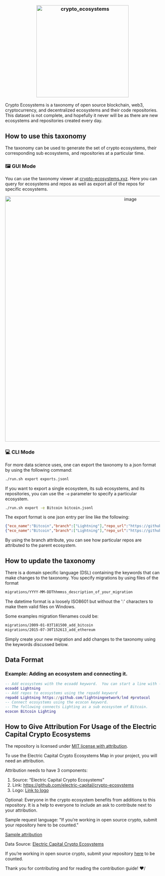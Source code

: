 <h3 align="center">
<img width="300" alt="crypto_ecosystems" src="https://github.com/user-attachments/assets/3e0c7ee0-67c3-44a3-a575-6a1cb1824788" />
</h3>

Crypto Ecosystems is a taxonomy of open source blockchain, web3, cryptocurrency, and decentralized ecosystems and their code repositories.  This dataset is not complete, and hopefully it never will be as there are new ecosystems and repositories created every day.

## How to use this taxonomy
The taxonomy can be used to generate the set of crypto ecosystems, their corresponding sub ecosystems, and repositories at a particular time.
### 🖼️ GUI Mode
You can use the taxonomy viewer at [crypto-ecosystems.xyz](https://crypto-ecosystems.xyz).  Here you can query for ecosystems and repos as well as export all of the repos for specific ecosystems.
<div align="center">
<img width="800" alt="image" src="https://github.com/user-attachments/assets/8003fa92-6874-42d8-a398-7b1741964498" />
</div>

### 💻 CLI Mode
For more data science uses, one can export the taxonomy to a json format by using the following command:
```bash
./run.sh export exports.jsonl
```

If you want to export a single ecosystem, its sub ecosystems, and its repositories, you can use the `-e` parameter to specify a particular ecosystem.
```bash
./run.sh export -e Bitcoin bitcoin.jsonl
```

The export format is one json entry per line like the following:
```json
{"eco_name":"Bitcoin","branch":["Lightning"],"repo_url":"https://github.com/alexbosworth/balanceofsatoshis","tags":["#developer-tool"]}
{"eco_name":"Bitcoin","branch":["Lightning"],"repo_url":"https://github.com/bottlepay/lnd","tags":[]}
```
By using the branch attribute, you can see how particular repos are attributed to the parent ecosystem.

## How to update the taxonomy
There is a domain specific language (DSL) containing the keywords that can make changes to the taxonomy.  You specify migrations by using files of the format
```bash
migrations/YYYY-MM-DDThhmmss_description_of_your_migration
```

The datetime format is a loosely ISO8601 but without the ':' characters to make them valid files on Windows.

Some examples migration filenames could be:
```bash
migrations/2009-01-03T181500_add_bitcoin
migrations/2015-07-30T152613_add_ethereum
```

Simply create your new migration and add changes to the taxonomy using the keywords discussed below.

## Data Format

### Example: Adding an ecosystem and connecting it.
```lua
-- Add ecosystems with the ecoadd keyword.  You can start a line with -- to denote a comment.
ecoadd Lightning
-- Add repos to ecosystems using the repadd keyword
repadd Lightning https://github.com/lightningnetwork/lnd #protocol
-- Connect ecosystems using the ecocon keyword.
-- The following connects Lighting as a sub ecosystem of Bitcoin.
ecocon Bitcoin Lighting
```
  
## How to Give Attribution For Usage of the Electric Capital Crypto Ecosystems

The repository is licensed under [MIT license with attribution](https://github.com/electric-capital/crypto-ecosystems/blob/master/LICENSE).

To use the Electric Capital Crypto Ecosystems Map in your project, you will need an attribution.

Attribution needs to have 3 components:

1. Source: “Electric Capital Crypto Ecosystems”
2. Link: https://github.com/electric-capital/crypto-ecosystems
3. Logo: [Link to logo](static/electric_capital_logo_transparent.png)

Optional:
Everyone in the crypto ecosystem benefits from additions to this repository.
It is a help to everyone to include an ask to contribute next to your attribution.

Sample request language: "If you’re working in open source crypto, submit your repository here to be counted."

<ins>Sample attribution</ins>

Data Source: [Electric Capital Crypto Ecosystems](https://github.com/electric-capital/crypto-ecosystems)

If you’re working in open source crypto, submit your repository [here](https://github.com/electric-capital/crypto-ecosystems) to be counted.

Thank you for contributing and for reading the contribution guide! ❤️/
